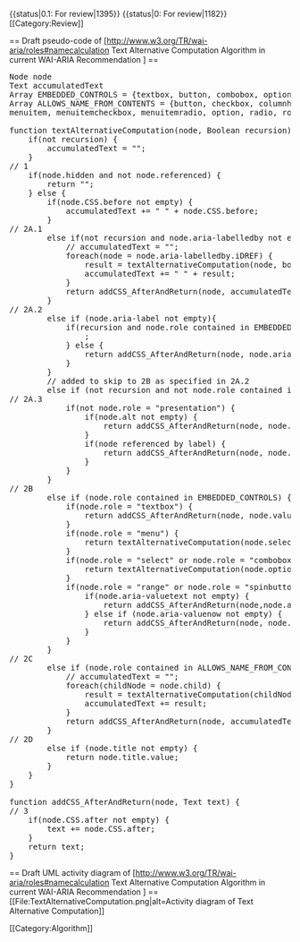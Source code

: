 {{status|0.1: For review|1395}}
{{status|0: For review|1182}}
[[Category:Review]]

== Draft pseudo-code of [http://www.w3.org/TR/wai-aria/roles#namecalculation Text Alternative Computation Algorithm in current WAI-ARIA Recommendation ] ==
<pre>
Node node
Text accumulatedText
Array EMBEDDED_CONTROLS = {textbox, button, combobox, option, range, spinbutton, slider}
Array ALLOWS_NAME_FROM_CONTENTS = {button, checkbox, columnheader, directory, gridcell, heading, link, listitem, 
menuitem, menuitemcheckbox, menuitemradio, option, radio, row, rowgroup, rowheader, section, sectionhead, tab, tooltip, treeitem}
	
function textAlternativeComputation(node, Boolean recursion) {
	if(not recursion) {
		accumulatedText = "";
	}
// 1	
	if(node.hidden and not node.referenced) {
		return ""; 
	} else {	
		if(node.CSS.before not empty) {
			accumulatedText += " " + node.CSS.before;
		}
// 2A.1
		else if(not recursion and node.aria-labelledby not empty) {
			// accumulatedText = ""; 
			foreach(node = node.aria-labelledby.iDREF) { 
				result = textAlternativeComputation(node, bool recursion = true); 
				accumulatedText += " " + result; 
			}
			return addCSS_AfterAndReturn(node, accumulatedText); 
		}	
// 2A.2
		else if (node.aria-label not empty){
			if(recursion and node.role contained in EMBEDDED_CONTROLS) {
				;
			} else {
				return addCSS_AfterAndReturn(node, node.aria-label.value);
			}
		}
		// added to skip to 2B as specified in 2A.2
		else if (not recursion and not node.role contained in EMBEDDED_CONTROLS)) {
// 2A.3
			if(not node.role = "presentation") {
				if(node.alt not empty) {
					return addCSS_AfterAndReturn(node, node.alt.value);
				}
				if(node referenced by label) {
					return addCSS_AfterAndReturn(node, node.referencingLabel.value);
				}
			}
		}
// 2B
		else if (node.role contained in EMBEDDED_CONTROLS) {
			if(node.role = "textbox") {
				return addCSS_AfterAndReturn(node, node.value);
			}
			if(node.role = "menu") {
				return textAlternativeComputation(node.selected, bool recursion = true);
			}
			if(node.role = "select" or node.role = "combobox") {
				return textAlternativeComputation(node.option, bool recursion = true);
			}
			if(node.role = "range" or node.role = "spinbutton" or node.role = "slider") {
				if(node.aria-valuetext not empty) {
					return addCSS_AfterAndReturn(node,node.aria-valuetext.value);
				} else if (node.aria-valuenow not empty) {
					return addCSS_AfterAndReturn(node, node.aria-valuenow.value);
				} 
			}
		}
// 2C
		else if (node.role contained in ALLOWS_NAME_FROM_CONTENTS) {
			// accumulatedText = ""; 
			foreach(childNode = node.child) {	
				result = textAlternativeComputation(childNode, bool recursion = true);
				accumulatedText += result;
			}
			return addCSS_AfterAndReturn(node, accumulatedText);
		}
// 2D
		else if (node.title not empty) {
			return node.title.value;
		}
	}
}

function addCSS_AfterAndReturn(node, Text text) {
// 3 
	if(node.CSS.after not empty) {
		text += node.CSS.after;
	}
	return text;
}
</pre>

== Draft UML activity diagram of [http://www.w3.org/TR/wai-aria/roles#namecalculation Text Alternative Computation Algorithm in current WAI-ARIA Recommendation ] ==
[[File:TextAlternativeComputation.png|alt=Activity diagram of Text Alternative Computation]]

[[Category:Algorithm]]
